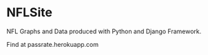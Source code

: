 # NFLSite

NFL Graphs and Data produced with Python and Django Framework.

Find at passrate.herokuapp.com
